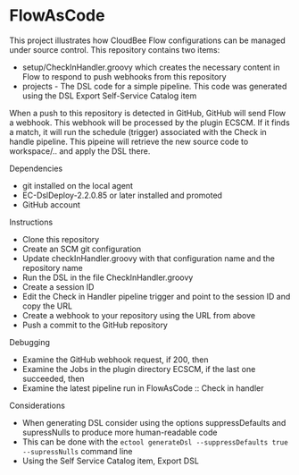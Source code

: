# FlowAsCode

This project illustrates how CloudBee Flow configurations can be managed under source control. This repository contains two items:
- setup/CheckInHandler.groovy which creates the necessary content in Flow to respond to push webhooks from this repository
- projects - The DSL code for a simple pipeline. This code was generated using the DSL Export Self-Service Catalog item

When a push to this repository is detected in GitHub, GitHub will send Flow a webhook. This webhook will be processed by the plugin ECSCM. If it finds a match, it will run the schedule (trigger) associated with the Check in handle pipeline. This pipeine will retrieve the new source code to workspace/.. and apply the DSL there.

Dependencies
- git installed on the local agent
- EC-DslDeploy-2.2.0.85 or later installed and promoted
- GitHub account

Instructions
- Clone this repository
- Create an SCM git configuration
- Update checkInHandler.groovy with that configuration name and the repository name
- Run the DSL in the file CheckInHandler.groovy
- Create a session ID
- Edit the Check in Handler pipeline trigger and point to the session ID and copy the URL
- Create a webhook to your repository using the URL from above
- Push a commit to the GitHub repository

Debugging
- Examine the GitHub webhook request, if 200, then
- Examine the Jobs in the plugin directory ECSCM, if the last one succeeded, then
- Examine the latest pipeline run in FlowAsCode :: Check in handler

Considerations
- When generating DSL consider using the options suppressDefaults and supressNulls to produce more human-readable code
 - This can be done with the `ectool generateDsl --suppressDefaults true --supressNulls` command line
 - Using the Self Service Catalog item, Export DSL
